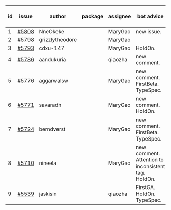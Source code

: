 | id | issue | author | package | assignee | bot advice | created date of issue | target release date | date from target |
| ------ | ------ | ------ | ------ | ------ | ------ | ------ | ------ | :-----: |
| 1 | [#5808](https://github.com/Azure/sdk-release-request/issues/5808) | NneOkeke |  | MaryGao | new issue. | 01-09 | 01-24 |  |
| 2 | [#5798](https://github.com/Azure/sdk-release-request/issues/5798) | grizzlytheodore |  | MaryGao |  | 01-06 | 01-24 |  |
| 3 | [#5793](https://github.com/Azure/sdk-release-request/issues/5793) | cdxu-147 |  | MaryGao | HoldOn. | 12-26 | 01-24 |  |
| 4 | [#5786](https://github.com/Azure/sdk-release-request/issues/5786) | aandukuria |  | qiaozha | new comment. | 12-16 | 01-23 |  |
| 5 | [#5776](https://github.com/Azure/sdk-release-request/issues/5776) | aggarwalsw |  | MaryGao | new comment. FirstBeta. TypeSpec. | 12-11 | 01-24 |  |
| 6 | [#5771](https://github.com/Azure/sdk-release-request/issues/5771) | savaradh |  | MaryGao | new comment. HoldOn. | 12-09 | 01-25 |  |
| 7 | [#5724](https://github.com/Azure/sdk-release-request/issues/5724) | berndverst |  | MaryGao | new comment. FirstBeta. TypeSpec. | 11-15 | 02-21 |  |
| 8 | [#5710](https://github.com/Azure/sdk-release-request/issues/5710) | nineela |  | MaryGao | new comment. Attention to inconsistent tag. HoldOn. | 11-11 | 01-25 |  |
| 9 | [#5539](https://github.com/Azure/sdk-release-request/issues/5539) | jaskisin |  | qiaozha | FirstGA. HoldOn. TypeSpec. | 09-27 | 01-24 |  |
